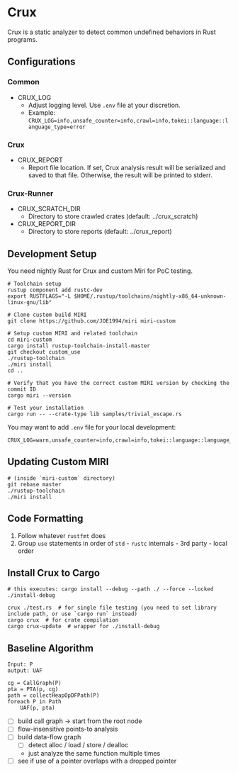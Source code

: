# Crux

Crux is a static analyzer to detect common undefined behaviors in Rust programs.

## Configurations

### Common

- CRUX_LOG
  - Adjust logging level. Use `.env` file at your discretion.
  - Example: `CRUX_LOG=info,unsafe_counter=info,crawl=info,tokei::language::language_type=error`

### Crux

- CRUX_REPORT
  - Report file location. If set, Crux analysis result will be serialized and
    saved to that file. Otherwise, the result will be printed to stderr.

### Crux-Runner

- CRUX_SCRATCH_DIR
  - Directory to store crawled crates (default: ../crux_scratch)
- CRUX_REPORT_DIR
  - Directory to store reports (default: ../crux_report)

## Development Setup

You need nightly Rust for Crux and custom Miri for PoC testing.

```
# Toolchain setup
rustup component add rustc-dev
export RUSTFLAGS="-L $HOME/.rustup/toolchains/nightly-x86_64-unknown-linux-gnu/lib"

# Clone custom build MIRI
git clone https://github.com/JOE1994/miri miri-custom

# Setup custom MIRI and related toolchain
cd miri-custom
cargo install rustup-toolchain-install-master
git checkout custom_use
./rustup-toolchain
./miri install
cd ..

# Verify that you have the correct custom MIRI version by checking the commit ID
cargo miri --version

# Test your installation
cargo run -- --crate-type lib samples/trivial_escape.rs
```

You may want to add `.env` file for your local development:

```
CRUX_LOG=warn,unsafe_counter=info,crawl=info,tokei::language::language_type=error
```

## Updating Custom MIRI

```
# (inside `miri-custom` directory)
git rebase master
./rustup-toolchain
./miri install
```

## Code Formatting

1. Follow whatever `rustfmt` does
2. Group `use` statements in order of `std` - `rustc` internals - 3rd party - local order

## Install Crux to Cargo

```
# this executes: cargo install --debug --path ./ --force --locked
./install-debug

crux ./test.rs  # for single file testing (you need to set library include path, or use `cargo run` instead)
cargo crux  # for crate compilation
cargo crux-update  # wrapper for ./install-debug
```

## Baseline Algorithm

```
Input: P
output: UAF

cg = CallGraph(P)
pta = PTA(p, cg)
path = collectHeapOpDFPath(P)
foreach P in Path
    UAF(p, pta)
```

- [ ] build call graph -> start from the root node
- [ ] flow-insensitive points-to analysis
- [ ] build data-flow graph
  - [ ] detect alloc / load / store / dealloc
  - just analyze the same function multiple times
- [ ] see if use of a pointer overlaps with a dropped pointer
